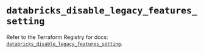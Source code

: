 # `databricks_disable_legacy_features_setting`

Refer to the Terraform Registry for docs: [`databricks_disable_legacy_features_setting`](https://registry.terraform.io/providers/databricks/databricks/1.81.0/docs/resources/disable_legacy_features_setting).
